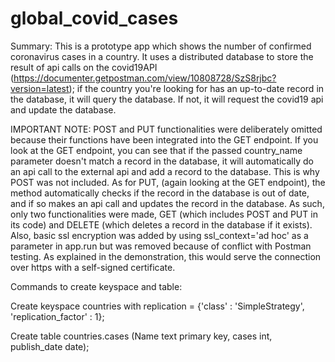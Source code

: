 # global_covid_cases

Summary: This is a prototype app which shows the number of confirmed coronavirus cases in a country. 
It uses a distributed database to store the result of api calls on the covid19API (https://documenter.getpostman.com/view/10808728/SzS8rjbc?version=latest); if the country you're looking for has an up-to-date record in the database, it will query the database. If not, it will request the covid19 api and update the database. 

IMPORTANT NOTE: 
POST and PUT functionalities were deliberately omitted because their functions have been integrated into the GET endpoint.
If you look at the GET endpoint, you can see that if the passed country_name parameter doesn't match a record in the database, it will automatically do an api call to the external api and add a record to the database. This is why POST was not included.
As for PUT, (again looking at the GET endpoint), the method automatically checks if the record in the database is out of date, and if so makes an api call and updates the record in the database. 
As such, only two functionalities were made, GET (which includes POST and PUT in its code) and DELETE (which deletes a record in the database if it exists).
Also, basic ssl encryption was added by using ssl_context='ad hoc' as a parameter in app.run but was removed because of conflict with Postman testing. As explained in the demonstration, this would serve the connection over https with a self-signed certificate.

Commands to create keyspace and table:

Create keyspace countries with replication = {'class' : 'SimpleStrategy', 'replication_factor' : 1};

Create table countries.cases (Name text primary key, cases int, publish_date date);













